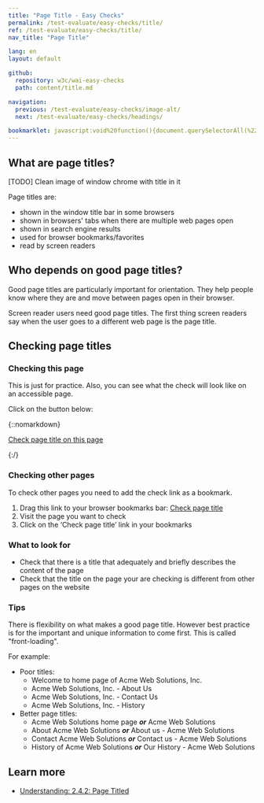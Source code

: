 ```yaml
---
title: "Page Title - Easy Checks"
permalink: /test-evaluate/easy-checks/title/
ref: /test-evaluate/easy-checks/title/
nav_title: "Page Title"

lang: en
layout: default

github:
  repository: w3c/wai-easy-checks
  path: content/title.md

navigation:
  previous: /test-evaluate/easy-checks/image-alt/
  next: /test-evaluate/easy-checks/headings/

bookmarklet: javascript:void%20function(){document.querySelectorAll(%22%23wai-styles,%23wai-info-box%22).forEach(function(a){a.remove()}),document.querySelector(%22body%22).insertAdjacentHTML(%22afterbegin%22,%22%3Cstyle%20id='wai-styles'%3E%23wai-info-box{position:fixed;width:40%25;top:40%25;left:50%25;transform:translate(-50%25,-50%25);z-index:1000;color:black;font-family:Noto%20Sans,Trebuchet%20MS,Helvetica%20Neue,Arial,sans-serif}aside{border:solid%201px%20%23ddd;background-color:%23fff;box-shadow:0%204px%208px%200%20rgba(0,0,0,0.2),0%206px%2020px%200%20rgba(0,0,0,0.19);}%23wai-info-box%20header{font-weight:700;background-color:%23f2f2f2;color:%23005a6a;padding:8px%2016px;}%23wai-info-box%20header%20a{float:right;text-decoration:none}%23wai-info-box%20div{padding:8px%2016px;}%23wai-info-box%20div%20span{font-weight:700;}%3C/style%3E%22);var%20a=%22%22;a+=document.title%3F%22%27%3Cspan%3E%22+document.title+%22%3C/span%3E%27%22:%22Page%20title%20is%20missing%22,document.querySelector(%22body%22).insertAdjacentHTML(%22afterbegin%22,%22%3Caside%20id=%27wai-info-box%27%20tabindex=%27-1%27%3E%3Cheader%3EPage%20Title%3Ca%20href=javascript:document.querySelectorAll(%27%23wai-styles,%23wai-info-box%27).forEach(function(el){el.remove()});%20aria-label=dismiss%3EX%3C/a%3E%3C/header%3E%3Cdiv%3E%22+a+%22%3Cp%3EFind%20out%20more%20about%20%3Ca%20href=%27https://www.w3.org/wai/easy-checks/title/%27%3EChecking%20Page%20Title%3C/a%3E%3C/div%3E%3C/aside%3E%22),document.getElementById(%22wai-info-box%22).focus()}();
---
```


## What are page titles?

[TODO] Clean image of window chrome with title in it

Page titles are:
*   shown in the window title bar in some browsers
*   shown in browsers' tabs when there are multiple web pages open
*   shown in search engine results
*   used for browser bookmarks/favorites
*   read by screen readers

## Who depends on good page titles?

Good page titles are particularly important for orientation. They help people know where they are and move between pages open in their browser.

Screen reader users need good page titles. The first thing screen readers say when the user goes to a different web page is the page title.

## Checking page titles

### Checking this page

This is just for practice. Also, you can see what the check will look like on an accessible page.

Click on the button below:

{::nomarkdown}
<p>
  <a class="button active" href="{{ page.bookmarklet }}">Check page title on this page</a>
</p>
{:/}

### Checking other pages

To check other pages you need to add the check link as a bookmark.

1. Drag this link to your browser bookmarks bar: <a href="{{ page.bookmarklet }}">Check page title</a>
2. Visit the page you want to check
3. Click on the ‘Check page title’ link in your bookmarks

### What to look for

* Check that there is a title that adequately and briefly describes the content of the page
* Check that the title on the page your are checking is different from other pages on the website

### Tips

There is flexibility on what makes a good page title. However best practice is for the important and unique information to come first. This is called "front-loading".

For example:

* Poor titles:
  * Welcome to home page of Acme Web Solutions, Inc.
  * Acme Web Solutions, Inc. - About Us
  * Acme Web Solutions, Inc. - Contact Us
  * Acme Web Solutions, Inc. - History
* Better page titles:
  * Acme Web Solutions home page _**or**_ Acme Web Solutions
  * About Acme Web Solutions _**or**_ About us - Acme Web Solutions
  * Contact Acme Web Solutions _**or**_ Contact us - Acme Web Solutions
  * History of Acme Web Solutions _**or**_ Our History - Acme Web Solutions

## Learn more

* [Understanding: 2.4.2: Page Titled](https://www.w3.org/WAI/WCAG22/Understanding/page-titled.html)